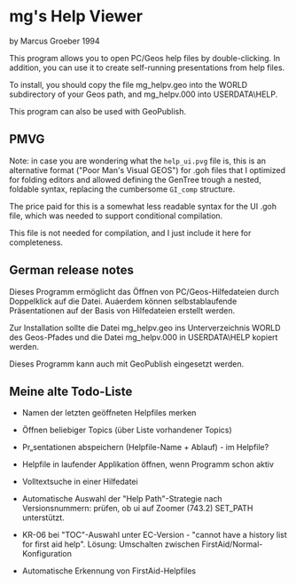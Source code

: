 # mg's Help Viewer

by Marcus Groeber 1994

This program allows you to open PC/Geos help files by double-clicking. In
addition, you can use it to create self-running presentations from help files.

To install, you should copy the file mg_helpv.geo into the WORLD subdirectory
of your Geos path, and mg_helpv.000 into USERDATA\HELP.

This program can also be used with GeoPublish.

## PMVG

Note: in case you are wondering what the `help_ui.pvg` file is, this is
an alternative format ("Poor Man's Visual GEOS") for .goh files that I
optimized for folding editors and allowed defining the GenTree trough
a nested, foldable syntax, replacing the cumbersome `GI_comp` structure.

The price paid for this is a somewhat less readable syntax for the UI .goh
file, which was needed to support conditional compilation.

This file is not needed for compilation, and I just include it here for
completeness.

## German release notes

Dieses Programm ermöglicht das Öffnen von PC/Geos-Hilfedateien durch
Doppelklick auf die Datei. Auáerdem können selbstablaufende Präsentationen
auf der Basis von Hilfedateien erstellt werden.

Zur Installation sollte die Datei mg_helpv.geo ins Unterverzeichnis WORLD des
Geos-Pfades und die Datei mg_helpv.000 in USERDATA\HELP kopiert werden.

Dieses Programm kann auch mit GeoPublish eingesetzt werden.

## Meine alte Todo-Liste

  - Namen der letzten geöffneten Helpfiles merken

  - Öffnen beliebiger Topics (über Liste vorhandener Topics)

  - Pr„sentationen abspeichern (Helpfile-Name + Ablauf) - im Helpfile?

  - Helpfile in laufender Applikation öffnen, wenn Programm schon aktiv

  - Volltextsuche in einer Hilfedatei

  - Automatische Auswahl der "Help Path"-Strategie nach Versionsnummern:
    prüfen, ob ui auf Zoomer (743.2) SET_PATH unterstützt.

  - KR-06 bei "TOC"-Auswahl unter EC-Version - "cannot have a history list
    for first aid help". Lösung: Umschalten zwischen FirstAid/Normal-
    Konfiguration

  - Automatische Erkennung von FirstAid-Helpfiles
